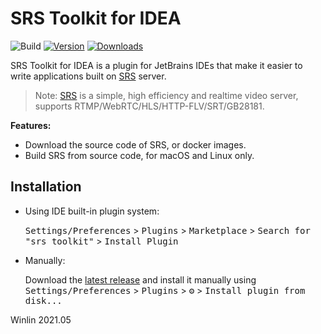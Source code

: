 # SRS Toolkit for IDEA

![Build](https://github.com/ossrs/srs-toolkit-idea/workflows/Build/badge.svg)
[![Version](https://img.shields.io/jetbrains/plugin/v/16837.svg)](https://plugins.jetbrains.com/plugin/16837)
[![Downloads](https://img.shields.io/jetbrains/plugin/d/16837.svg)](https://plugins.jetbrains.com/plugin/16837)

<!-- Plugin description -->

SRS Toolkit for IDEA is a plugin for JetBrains IDEs that make it easier to write applications built 
on [SRS](https://github.com/ossrs/srs) server.

<p></p>

> Note: [SRS](https://github.com/ossrs/srs) is a simple, high efficiency
and realtime video server, supports RTMP/WebRTC/HLS/HTTP-FLV/SRT/GB28181.<br/>

<p></p>

**Features:**

* Download the source code of SRS, or docker images.
* Build SRS from source code, for macOS and Linux only.

<!-- Plugin description end -->

## Installation

- Using IDE built-in plugin system:
  
  <kbd>Settings/Preferences</kbd> > <kbd>Plugins</kbd> > <kbd>Marketplace</kbd> > <kbd>Search for "srs toolkit"</kbd> >
  <kbd>Install Plugin</kbd>
  
- Manually:

  Download the [latest release](https://github.com/ossrs/srs-toolkit-idea/releases/latest) and install it manually using
  <kbd>Settings/Preferences</kbd> > <kbd>Plugins</kbd> > <kbd>⚙️</kbd> > <kbd>Install plugin from disk...</kbd>

Winlin 2021.05

